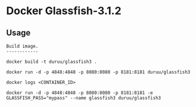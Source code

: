 Docker Glassfish-3.1.2
==================================

Usage
------
	Build image.
	------------
	
	docker build -t duruu/glassfish3 .

	docker run -d -p 4848:4848 -p 8080:8080 -p 8181:8181 duruu/glassfish3

	docker logs <CONTAINER_ID>

	docker run -d -p 4848:4848 -p 8080:8080 -p 8181:8181 -e GLASSFISH_PASS="mypass" --name glassfish3 duruu/glassfish3